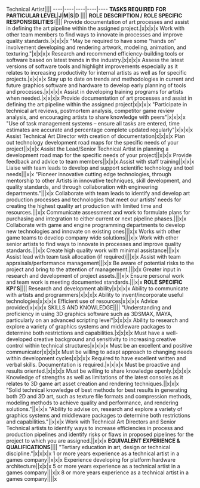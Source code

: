 Technical Artist||||
----|----|----|----|----
**TASKS REQUIRED FOR PARTICULAR LEVEL**|**J**|**M**|**S**|**D**
||||
**ROLE DESCRIPTION / ROLE SPECIFIC RESPONSIBILITIES:**||||
Provide documentation of art processes and assist in defining the art pipeline within the assigned project.|x|x|x|x
Work with other team members to find ways to innovate in processes and improve quality standards.|x|x|x|x
"May be required to have some “hands on” involvement developing and rendering artwork, modeling, animation, and texturing."|x|x|x|x
Research and recommend efficiency-building tools or software based on latest trends in the industry.|x|x|x|x
Assess the latest versions of software tools and highlight improvements especially as it relates to increasing productivity for internal artists as well as for specific projects.|x|x|x|x
Stay up to date on trends and methodologies in current and future graphics software and hardware to develop early planning of tools and processes.|x|x|x|x
Assist in developing training programs for artists when needed.|x|x|x|x
Provide documentation of art processes and assist in defining the art pipeline within the assigned project|x|x|x|x
"Participate in technical art reviews, postmortem analysis, competitor game review analysis, and encouraging artists to share knowledge with peers"|x|x|x|x
"Use of task management systems – ensure all tasks are entered, time estimates are accurate and percentage complete updated regularly"|x|x|x|x
Assist Technical Art Director with creation of documentation|x|x|x|x
Plan out technology development road maps for the specific needs of your project||x|x|x
Assist the Lead/Senior Technical Artist in planning a development road map for the specific needs of your project||x|x|x
Provide feedback and advice to team members||x|x|x
Assist with staff training||x|x|x
Liaise with team leads to develop and support scientific technology and tool needs|||x|x
"Pioneer innovative cutting edge technologies, through mentorship to other Artists in innovative techniques, skill development, and quality standards, and through collaboration with engineering departments."|||x|x
Collaborate with team leads to identify and develop art production processes and technologies that meet our artists’ needs for creating the highest quality art production with limited time and resources.|||x|x
Communicate assessment and work to formulate plans for purchasing and integration to either current or next pipeline phases.|||x|x
Collaborate with game and engine programming departments to develop new technologies and innovate on existing ones|||x|x
Works with other game teams to develop company wide solutions|||x|x
Work with other senior artists to find ways to innovate in processes and improve quality standards.|||x|x
Create high quality work with minimal assistance|||x|x
Assist lead with team task allocation (if required)|||x|x
Assist with team appraisals/performance management|||x|x
Be aware of potential risks to the project and bring to the attention of management.|||x|x
Greater input in research and development of project assets.|||x|x
Ensure personal work and team work is meeting documented standards.|||x|x
**ROLE SPECIFIC KPI'S**||||
Research and development ability|x|x|x|x
Ability to communicate with artists and programmers|x|x|x|x
Ability to invent/incorporate useful technologies|x|x|x|x
Efficient use of resources|x|x|x|x
Advice provided|x|x|x|x
SKILLS AND KNOWLEDGE||||
"Understanding and proficiency in using 3D graphics software such as 3DSMAX, MAYA, particularly on an advanced scripting level"|x|x|x|x
Ability to research and explore a variety of graphics systems and middleware packages to determine both restrictions and capabilities.|x|x|x|x
Must have a well-developed creative background and sensitivity to increasing creative control within technical structures|x|x|x|x
Must be an excellent and positive communicator|x|x|x|x
Must be willing to adapt approach to changing needs within development cycles|x|x|x|x
Required to have excellent written and verbal skills. Documentation is required.|x|x|x|x
Must be proactive and results oriented.|x|x|x|x
Must be willing to share knowledge openly.|x|x|x|x
Knowledge of strengths as well as limitations of the latest consoles as it relates to 3D game art asset creation and rendering techniques.||x|x|x
"Solid technical knowledge of best methods for best results in generating both 2D and 3D art, such as texture file formats and compression methods, modeling methods to achieve quality and performance, and rendering solutions."||x|x|x
"Ability to advise on, research and explore a variety of graphics systems and middleware packages to determine both restrictions and capabilities."||x|x|x
Work with Technical Art Directors and Senior Technical artists to identify ways to increase efficiencies in process and production pipelines and identify risks or flaws in proposed pipelines for the project to which you are assigned.||x|x|x
**EQUIVALENT EXPERIENCE & QUALIFICATIONS**||||
"Tertiary education in art, design or technical discipline."|x|x|x|x
1 or more years experience as a technical artist in a games company||x|x|x
Experience developing for platform hardware architecture||x|x|x
5 or more years experience as a technical artist in a games company|||x|x
8 or more years experience as a technical artist in a games company||||x
